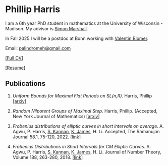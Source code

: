 # Phillip Harris 

I am a 6th year PhD student in mathematics at the University of Wisconsin - Madison. My advisor is [Simon Marshall](https://people.math.wisc.edu/~marshall/). 

In Fall 2025 I will be a postdoc at Bonn working with [Valentin Blomer](https://www.math.uni-bonn.de/people/blomer/).

Email: palindromeh@gmail.com

[[Full CV]](https://nbviewer.org/github/phillipharr1s/phillipharr1s.github.io/blob/master/docs/PhillipHarrisCVOct24.pdf)

[[Resume]](https://nbviewer.org/github/phillipharr1s/phillipharr1s.github.io/blob/master/docs/PhillipHarrisResumeOct24.pdf)

## Publications

1. _Uniform Bounds for Maximal Flat Periods on SL(n,R)_. Harris, Phillip [[arxiv]](https://arxiv.org/abs/2410.15450)

1. _Random Nilpotent Groups of Maximal Step_. Harris, Phillip. (Accepted, New York Journal of Mathematics) [[arxiv]](https://arxiv.org/abs/2201.06033)
      
1. _Frobenius distributions of elliptic curves in short intervals on average_. A. Agwu, P. Harris, [S. Kannan](https://sites.google.com/view/siddarthkannan/about-me), [K. James](https://www.math.clemson.edu/~kevja/), H. Li. Accepted, The Ramanujan Journal 58.1, 75-120, 2022. [[link]](https://doi.org/10.1007/s11139-021-00449-0)

1. _Frobenius Distributions in Short Intervals for CM Elliptic Curves_. A. Agwu, P. Harris, [S. Kannan](https://sites.google.com/view/siddarthkannan/about-me), [K. James](https://www.math.clemson.edu/~kevja/), H. Li.  Journal of Number Theory, Volume 188, 263-280, 2018. [[link]](https://doi.org/10.1016/j.jnt.2018.01.007)






